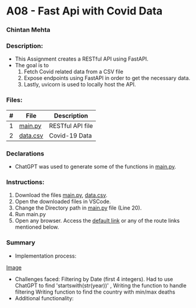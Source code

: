 # A08 - Fast Api with Covid Data

### Chintan Mehta

### Description:
* This Assignment creates a RESTful API using FastAPI. 
* The goal is to 
    1. Fetch Covid related data from a CSV file
    2. Expose endpoints using FastAPI in order to get the necessary data. 
    3. Lastly, uvicorn is used to locally host the API.


### Files:

|   #   | File     | Description                                      |
| :---: | -------- | ------------------------------------------------ |
|   1   | [main.py](https://github.com/chill-chin/4883-Software-Tools/blob/main/Assignments/A08/main.py)  | RESTful API file          |
|  2    | [data.csv](https://github.com/chill-chin/4883-Software-Tools/blob/main/Assignments/A08/data.csv) | Covid-19 Data

### Declarations
* ChatGPT was used to generate some of the functions in [main.py](https://github.com/chill-chin/4883-Software-Tools/blob/main/Assignments/A08/main.py).

### Instructions:
1. Download the files [main.py](https://github.com/chill-chin/4883-Software-Tools/blob/main/Assignments/A08/main.py), [data.csv](https://github.com/chill-chin/4883-Software-Tools/blob/main/Assignments/A08/data.csv).
2. Open the downloaded files in VSCode.
3. Change the Directory path in [main.py](https://github.com/chill-chin/4883-Software-Tools/blob/main/Assignments/A08/main.py) file (Line 20).
4. Run main.py
5. Open any browser. Access the [default link](http://127.0.0.1:5000) or any of the route links mentioned below.

### Summary
* Implementation process: 

[Image](https://github.com/chill-chin/4883-Software-Tools/blob/main/Assignments/A08/FastAPI.png)
* Challenges faced: Filtering by Date (first 4 integers). Had to use ChatGPT to find 'startswith(str(year))'
, Writing the function to handle filtering
Writing function to find the country with min/max deaths
* Additional functionality: